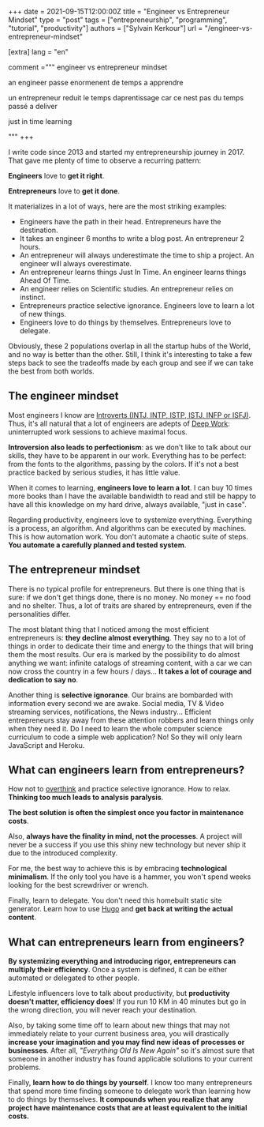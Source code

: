 +++
date = 2021-09-15T12:00:00Z
title = "Engineer vs Entrepreneur Mindset"
type = "post"
tags = ["entrepreneurship", "programming", "tutorial", "productivity"]
authors = ["Sylvain Kerkour"]
url = "/engineer-vs-entrepreneur-mindset"

[extra]
lang = "en"

comment ="""
engineer vs entrepreneur mindset

an engineer passe enormenent de temps a apprendre

un entrepreneur reduit le temps daprentissage car ce nest pas du temps passé a deliver

just in time learning

"""
+++

I write code since 2013 and started my entrepreneurship journey in 2017. That gave me plenty of time to observe a recurring pattern:

**Engineers** love to **get it right**.

**Entrepreneurs** love to **get it done**.


It materializes in a lot of ways, here are the most striking examples:
- Engineers have the path in their head. Entrepreneurs have the destination.
- It takes an engineer 6 months to write a blog post. An entrepreneur 2 hours.
- An entrepreneur will always underestimate the time to ship a project. An engineer will always overestimate.
- An entrepreneur learns things Just In Time. An engineer learns things Ahead Of Time.
- An engineer relies on Scientific studies. An entrepreneur relies on instinct.
- Entrepreneurs practice selective ignorance. Engineers love to learn a lot of new things.
- Engineers love to do things by themselves. Entrepreneurs love to delegate.

Obviously, these 2 populations overlap in all the startup hubs of the World, and no way is better than the other. Still, I think it's interesting to take a few steps back to see the tradeoffs made by each group and see if we can take the best from both worlds.


## The engineer mindset

Most engineers I know are [Introverts (INTJ, INTP, ISTP, ISTJ, INFP or ISFJ)](https://www.16personalities.com). Thus, it's all natural that a lot of engineers are adepts of [Deep Work](https://www.calnewport.com/books/deep-work/): uninterrupted work sessions to achieve maximal focus.


**Introversion also leads to perfectionism**: as we don't like to talk about our skills, they have to be apparent in our work. Everything has to be perfect: from the fonts to the algorithms, passing by the colors. If it's not a best practice backed by serious studies, it has little value.

When it comes to learning, **engineers love to learn a lot**. I can buy 10 times more books than I have the available bandwidth to read and still be happy to have all this knowledge on my hard drive, always available, "just in case".

Regarding productivity, engineers love to systemize everything. Everything is a process, an algorithm. And algorithms can be executed by machines. This is how automation work. You don't automate a chaotic suite of steps. **You automate a carefully planned and tested system**.


## The entrepreneur mindset

There is no typical profile for entrepreneurs. But there is one thing that is sure: if we don't get things done, there is no money. No money == no food and no shelter. Thus, a lot of traits are shared by entrepreneurs, even if the personalities differ.

The most blatant thing that I noticed among the most efficient entrepreneurs is: **they decline almost everything**. They say no to a lot of things in order to dedicate their time and energy to the things that will bring them the most results. Our era is marked by the possibility to do almost anything we want: infinite catalogs of streaming content, with a car we can now cross the country in a few hours / days... **It takes a lot of courage and dedication to say no**.

Another thing is **selective ignorance**. Our brains are bombarded with information every second we are awake. Social media, TV & Video streaming services, notifications, the News industry... Efficient entrepreneurs stay away from these attention robbers and learn things only when they need it. Do I need to learn the whole computer science curriculum to code a simple web application? No! So they will only learn JavaScript and Heroku.



## What can engineers learn from entrepreneurs?

How not to [overthink](https://kerkour.com/overthinking/) and practice selective ignorance. How to relax. **Thinking too much leads to analysis paralysis**.

**The best solution is often the simplest once you factor in maintenance costs**.

Also, **always have the finality in mind, not the processes**. A project will never be a success if you use this shiny new technology but never ship it due to the introduced complexity.

For me, the best way to achieve this is by embracing **technological minimalism**. If the only tool you have is a hammer, you won't spend weeks looking for the best screwdriver or wrench.

Finally, learn to delegate. You don't need this homebuilt static site generator. Learn how to use [Hugo](https://gohugo.io/) and **get back at writing the actual content**.




## What can entrepreneurs learn from engineers?

**By systemizing everything and introducing rigor, entrepreneurs can multiply their efficiency**. Once a system is defined, it can be either automated or delegated to other people.

Lifestyle influencers love to talk about productivity, but **productivity doesn't matter, efficiency does**! If you run 10 KM in 40 minutes but go in the wrong direction, you will never reach your destination.


Also, by taking some time off to learn about new things that may not immediately relate to your current business area, you will drastically **increase your imagination and you may find new ideas of processes or businesses**. After all, *"Everything Old Is New Again"* so it's almost sure that someone in another industry has found applicable solutions to your current problems.


Finally, **learn how to do things by yourself**. I know too many entrepreneurs that spend more time finding someone to delegate work than learning how to do things by themselves. **It compounds when you realize that any project have maintenance costs that are at least equivalent to the initial costs.**
